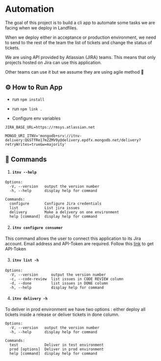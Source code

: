 # Automation

The goal of this project is to build a cli app to automate some tasks we are facing when we deploy in Landfiles.

When we deploy either in acceptance or production environment, we need to send to the rest of the team the list of tickets and change the status of tickets.

We are using API provided by Atlassian (JIRA) teams. This means that only projects hosted on Jira can use this application.

Other teams can use it but we assume they are using agile method 🤪

## ⚙️ How to Run App

- run `npm install`

- run `npm link .`

- Configure env variables

`JIRA_BASE_URL=https://rmsys.atlassian.net`

`MONGO_URI_ITNV='mongodb+srv://itnv-delivery:QGSTfRe17mZZMV9y@delivery.epdfx.mongodb.net/delivery?retryWrites=true&w=majority'`

## 🔐 Commands

1.  #### `itnv --help`

```
Options:
  -V, --version   output the version number
  -h, --help      display help for command

Commands:
  configure       Configure Jira credentials
  list            List jira issues
  delivery        Make a delivery on one environment
  help [command]  display help for command
```

2.  #### `itnv configure consumer`

This command allows the user to connect this application to its Jira account.
Email address and API-Token are required. Follow this [link](https://confluence.atlassian.com/cloud/api-tokens-938839638.html) to get API-Token

3. #### `itnv list -h`

```
Options:
  -V, --version      output the version number
  -c, --code-review  list issues in CODE REVIEW column
  -d, --done         list issues in DONE column
  -h, --help         display help for command
```

4. #### `itnv delivery -h`

To deliver in prod environment we have two options : either deploy all tickets inside a release or deliver tickets in done column.

```
Options:
  -V, --version   output the version number
  -h, --help      display help for command

Commands:
  test            Deliver in test environment
  prod [options]  Deliver in prod environment
  help [command]  display help for command
```
